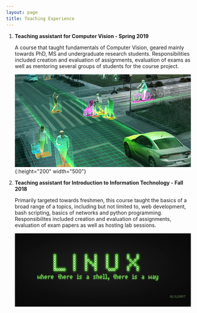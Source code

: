 ```yaml
---
layout: page
title: Teaching Experience
---
```


1. **Teaching assistant for Computer Vision - Spring 2019**
	
	A course that taught fundamentals of Computer Vision, geared mainly towards PhD, MS and undergraduate research students. Responsibilities included creation and evaluation of assignments, evaluation of exams as well as mentoring several groups of students for the course project.
	
	![CV](./assets/img/CV.jpg){:height="200" width="500"}
	<!-- <img src="./assets/img/CV.jpg" alt="Computer Vision" width="500" height="200"/> -->
	
2. **Teaching assistant for Introduction to Information Technology - Fall 2018**
	
	Primarily targeted towards freshmen, this course taught the basics of a broad range of a topics, including but not limited to, web development, bash scripting, basics of networks and python programming. Responsibilites included creation and evaluation of assignments, evaluation of exam papers as well as hosting lab sessions.
	
	<img src="./assets/img/it.png" alt="IT Workshop" width="500" height="200"/>